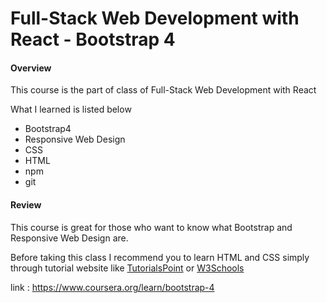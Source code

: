 # Full-Stack Web Development with React - Bootstrap 4

#### Overview

This course is the part of class of Full-Stack Web Development with React 

What I learned is listed below

* Bootstrap4
* Responsive Web Design
* CSS
* HTML
* npm
* git

#### Review

This course is great for those who want to know what Bootstrap and Responsive Web Design are.

Before taking this class I recommend you to learn HTML and CSS simply through tutorial website like [TutorialsPoint](https://www.tutorialspoint.com/html/index.htm)
or [W3Schools](https://www.w3schools.com/html/)

link : https://www.coursera.org/learn/bootstrap-4